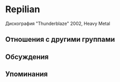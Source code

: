 # Repilian

Дискография
"Thunderblaze" 2002, Heavy Metal

## Отношения с другими группами


## Обсуждения


## Упоминания

